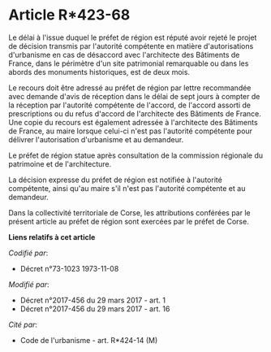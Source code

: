 # Article R*423-68

Le délai à l'issue duquel le préfet de région est réputé avoir rejeté le projet de décision transmis par l'autorité
compétente en matière d'autorisations d'urbanisme en cas de désaccord avec l'architecte des Bâtiments de France, dans le
périmètre d'un site patrimonial remarquable ou dans les abords des monuments historiques, est de deux mois.

Le recours doit être adressé au préfet de région par lettre recommandée avec demande d'avis de réception dans le délai de
sept jours à compter de la réception par l'autorité compétente de l'accord, de l'accord assorti de prescriptions ou du refus
d'accord de l'architecte des Bâtiments de France. Une copie du recours est également adressée à l'architecte des Bâtiments de
France, au maire lorsque celui-ci n'est pas l'autorité compétente pour délivrer l'autorisation d'urbanisme et au demandeur.

Le préfet de région statue après consultation de la commission régionale du patrimoine et de l'architecture.

La décision expresse du préfet de région est notifiée à l'autorité compétente, ainsi qu'au maire s'il n'est pas l'autorité
compétente et au demandeur.

Dans la collectivité territoriale de Corse, les attributions conférées par le présent article au préfet de région sont
exercées par le préfet de Corse.

**Liens relatifs à cet article**

_Codifié par_:

  - Décret n°73-1023 1973-11-08

_Modifié par_:

  - Décret n°2017-456 du 29 mars 2017 - art. 1
  - Décret n°2017-456 du 29 mars 2017 - art. 16

_Cité par_:

  - Code de l'urbanisme - art. R*424-14 (M)
